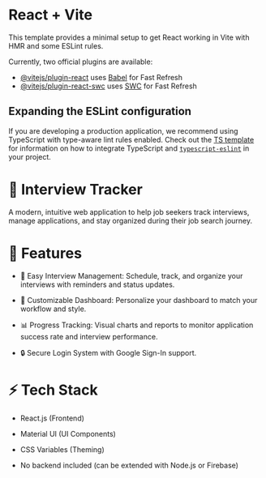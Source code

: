 # React + Vite

This template provides a minimal setup to get React working in Vite with HMR and some ESLint rules.

Currently, two official plugins are available:

- [@vitejs/plugin-react](https://github.com/vitejs/vite-plugin-react/blob/main/packages/plugin-react) uses [Babel](https://babeljs.io/) for Fast Refresh
- [@vitejs/plugin-react-swc](https://github.com/vitejs/vite-plugin-react/blob/main/packages/plugin-react-swc) uses [SWC](https://swc.rs/) for Fast Refresh

## Expanding the ESLint configuration

If you are developing a production application, we recommend using TypeScript with type-aware lint rules enabled. Check out the [TS template](https://github.com/vitejs/vite/tree/main/packages/create-vite/template-react-ts) for information on how to integrate TypeScript and [`typescript-eslint`](https://typescript-eslint.io) in your project.

# 🎯 Interview Tracker

A modern, intuitive web application to help job seekers track interviews, manage applications, and stay organized during their job search journey.

# 🚀 Features

- 📅 Easy Interview Management: Schedule, track, and organize your interviews with reminders and status updates.

- 🎨 Customizable Dashboard: Personalize your dashboard to match your workflow and style.

- 📊 Progress Tracking: Visual charts and reports to monitor application success rate and interview performance.

- 🔒 Secure Login System with Google Sign-In support.

# ⚡ Tech Stack

- React.js (Frontend)

- Material UI (UI Components)

- CSS Variables (Theming)

- No backend included (can be extended with Node.js or Firebase)